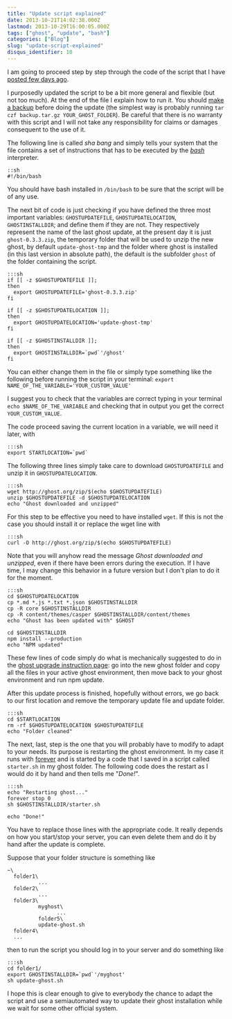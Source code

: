 ```yaml
---
title: "Update script explained"
date: 2013-10-21T14:02:38.000Z
lastmod: 2013-10-29T16:00:05.000Z
tags: ["ghost", "update", "bash"]
categories: ["Blog"]
slug: "update-script-explained"
disqus_identifier: 10
---
```


I am going to proceed step by step through the code of the script that I have [posted few days ago](http://www.mseri.me/a-simple-script-to-update-ghost/). 

I purposedly updated the script to be a bit more general and flexible (but not too much). At the end of the file I explain how to run it. You should [make a backup](http://docs.ghost.org/installation/upgrading/) before doing the update (the simplest way is probably running `tar czf backup.tar.gz YOUR_GHOST_FOLDER`). Be careful that there is no warranty with this script and I will not take any responsibility for claims or damages consequent to the use of it.

The following line is called _sha bang_ and simply tells your system that the file contains a set of instructions that has to be executed by the [_bash_](http://en.wikipedia.org/wiki/Bash_(Unix_shell)) interpreter.

    ::sh
    #!/bin/bash

You should have bash installed in `/bin/bash` to be sure that the script will be of any use.

The next bit of code is just checking if you have defined the three most important variables: `GHOSTUPDATEFILE`, `GHOSTUPDATELOCATION`, `GHOSTINSTALLDIR`; and define them if they are not. They respectively represent the name of the last ghost update, at the present day it is just `ghost-0.3.3.zip`, the temporary folder that will be used to unzip the new ghost, by default `update-ghost-tmp` and the folder where ghost is installed (in this last version in absolute path), the default is the subfolder `ghost` of the folder containing the script.

    :::sh
    if [[ -z $GHOSTUPDATEFILE ]];
    then
      export GHOSTUPDATEFILE='ghost-0.3.3.zip'
    fi
     
    if [[ -z $GHOSTUPDATELOCATION ]];
    then
      export GHOSTUPDATELOCATION='update-ghost-tmp'
    fi
     
    if [[ -z $GHOSTINSTALLDIR ]];
    then
      export GHOSTINSTALLDIR=`pwd`'/ghost'
    fi

You can either change them in the file or simply type something like the following before running the script in your terminal: `export NAME_OF_THE_VARIABLE='YOUR_CUSTOM_VALUE'`

I suggest you to check that the variables are correct typing in your terminal `echo $NAME_OF_THE_VARIABLE` and checking that in output you get the correct `YOUR_CUSTOM_VALUE`.

The code proceed saving the current location in a variable, we will need it later, with 
    
    :::sh
    export STARTLOCATION=`pwd`

The following three lines simply take care to download `GHOSTUPDATEFILE` and unzip it in `GHOSTUPDATELOCATION`.

    :::sh
    wget http://ghost.org/zip/$(echo $GHOSTUPDATEFILE)
    unzip $GHOSTUPDATEFILE -d $GHOSTUPDATELOCATION
    echo "Ghost downloaded and unzipped"

For this step to be effective you need to have installed `wget`. If this is not the case you should install it or replace the wget line with

    :::sh
    curl -O http://ghost.org/zip/$(echo $GHOSTUPDATEFILE)

Note that you will anyhow read the message _Ghost downloaded and unzipped_, even if there have been errors during the execution. If I have time, I may change this behavior in a future version but I don't plan to do it for the moment.

    :::sh
    cd $GHOSTUPDATELOCATION
    cp *.md *.js *.txt *.json $GHOSTINSTALLDIR
    cp -R core $GHOSTINSTALLDIR
    cp -R content/themes/casper $GHOSTINSTALLDIR/content/themes
    echo "Ghost has been updated with" $GHOST
    
    cd $GHOSTINSTALLDIR
    npm install --production
    echo "NPM updated"

These few lines of code simply do what is mechanically suggested to do in the [ghost upgrade instruction page](http://docs.ghost.org/installation/upgrading/): go into the new ghost folder and copy all the files in your active ghost environment, then move back to your ghost environment and run npm update.

After this update process is finished, hopefully without errors, we go back to our first location and remove the temporary update file and update folder.

    :::sh
    cd $STARTLOCATION
    rm -rf $GHOSTUPDATELOCATION $GHOSTUPDATEFILE
    echo "Folder cleaned"

The next, last, step is the one that you will probably have to modify to adapt to your needs. Its purpose is restarting the ghost environment. In my case it runs with [forever](https://npmjs.org/package/forever) and is started by a code that I saved in a script called `starter.sh` in my ghost folder. The following code does the restart as I would do it by hand and then tells me "_Done!_".

    :::sh
    echo "Restarting ghost..."
    forever stop 0
    sh $GHOSTINSTALLDIR/starter.sh
    
    echo "Done!"

You have to replace those lines with the appropriate code. It really depends on how you start/stop your server, you can even delete them and do it by hand after the update is complete.

Suppose that your folder structure is something like

    ~\
      folder1\
              ...
      folder2\
              ...
      folder3\
              myghost\
                    ...
              folder5\
              update-ghost.sh
      folder4\
      ...

then to run the script you should log in to your server and do something like

    :::sh
    cd folder1/
    export GHOSTINSTALLDIR=`pwd`'/myghost'
    sh update-ghost.sh


I hope this is clear enough to give to everybody the chance to adapt the script and use a semiautomated way to update their ghost installation while we wait for some other official system.
